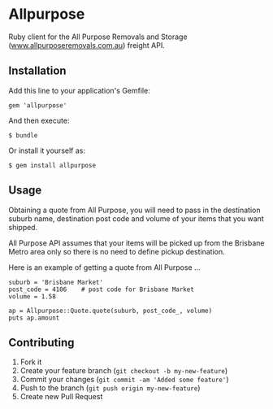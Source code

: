 # Allpurpose

Ruby client for the All Purpose Removals and Storage (www.allpurposeremovals.com.au) freight API.

## Installation

Add this line to your application's Gemfile:

```
gem 'allpurpose'
```

And then execute:

```
$ bundle
```

Or install it yourself as:

```
$ gem install allpurpose
```

## Usage

Obtaining a quote from All Purpose, you will need to pass in the destination suburb name, destination post code and volume of your items that you want shipped.

All Purpose API assumes that your items will be picked up from the Brisbane Metro area only so there is no need to define pickup destination.

Here is an example of getting a quote from All Purpose ...

```
suburb = 'Brisbane Market'
post_code = 4106	# post code for Brisbane Market
volume = 1.58

ap = Allpurpose::Quote.quote(suburb, post_code_, volume)
puts ap.amount
```

## Contributing

1. Fork it
2. Create your feature branch (`git checkout -b my-new-feature`)
3. Commit your changes (`git commit -am 'Added some feature'`)
4. Push to the branch (`git push origin my-new-feature`)
5. Create new Pull Request
